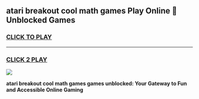 
## atari breakout cool math games Play Online 👋 Unblocked Games
<h3>
<a href="https://news.freeplayer.one?title=atari_breakout_cool_math_games&ref=17CMG">CLICK TO PLAY</a></h3>
<hr>

<h3>
<a href="https://news.freeplayer.one?title=atari_breakout_cool_math_games&ref=17CMG">CLICK 2 PLAY</a>
  
</h3>

<a href="https://news.freeplayer.one?title=atari_breakout_cool_math_games&ref=17CMG/"><img src="https://clearcache.store/games.png"></a>


**atari breakout cool math games games unblocked: Your Gateway to Fun and Accessible Online Gaming**
